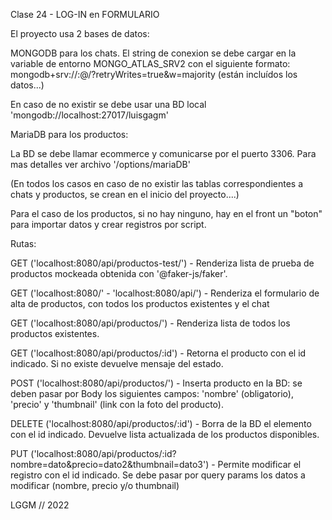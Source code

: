 Clase 24 - LOG-IN en FORMULARIO

El proyecto usa 2 bases de datos:

MONGODB para los chats. El string de conexion se debe cargar en la variable de entorno MONGO_ATLAS_SRV2 con el siguiente formato:
mongodb+srv://:@/?retryWrites=true&w=majority (están incluídos los datos...)

En caso de no existir se debe usar una BD local 'mongodb://localhost:27017/luisgagm'

MariaDB para los productos:

La BD se debe llamar ecommerce y comunicarse por el puerto 3306. Para mas detalles ver archivo '/options/mariaDB'

(En todos los casos en caso de no existir las tablas correspondientes a chats y productos, se crean en el inicio del proyecto....)

Para el caso de los productos, si no hay ninguno, hay en el front un "boton" para importar datos y crear registros por script.

Rutas:

GET ('localhost:8080/api/productos-test/') - Renderiza lista de prueba de productos mockeada obtenida con '@faker-js/faker'.

GET ('localhost:8080/' - 'localhost:8080/api/') - Renderiza el formulario de alta de productos, con todos los productos existentes y el chat

GET ('localhost:8080/api/productos/') - Renderiza lista de todos los productos existentes.

GET ('localhost:8080/api/productos/:id') - Retorna el producto con el id indicado. Si no existe devuelve mensaje del estado.

POST ('localhost:8080/api/productos/') - Inserta producto en la BD: se deben pasar por Body los siguientes campos: 'nombre' (obligatorio), 'precio' y 'thumbnail' (link con la foto del producto).

DELETE ('localhost:8080/api/productos/:id') - Borra de la BD el elemento con el id indicado. Devuelve lista actualizada de los productos disponibles.

PUT ('localhost:8080/api/productos/:id?nombre=dato&precio=dato2&thumbnail=dato3') - Permite modificar el registro con el id indicado. Se debe pasar por query params los datos a modificar (nombre, precio y/o thumbnail)

LGGM // 2022
